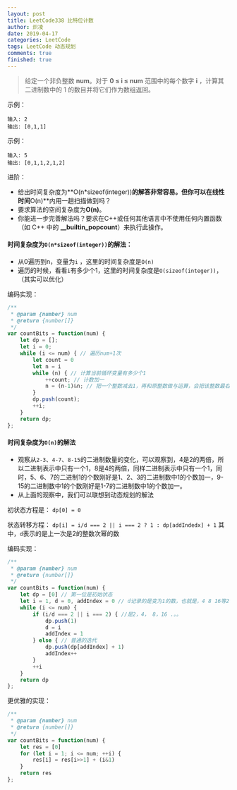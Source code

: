 ```yaml
---
layout: post
title: LeetCode338 比特位计数
author: 炽凌
date: 2019-04-17
categories: LeetCode
tags: LeetCode 动态规划
comments: true
finished: true
---
```

>给定一个非负整数 **num**。对于 **0 ≤ i ≤ num** 范围中的每个数字 **i** ，计算其二进制数中的 1 的数目并将它们作为数组返回。

示例：

```
输入: 2
输出: [0,1,1]
```

示例：

```
输入: 5
输出: [0,1,1,2,1,2]
```

进阶：

- 给出时间复杂度为**O(n\*sizeof(integer))**的解答非常容易。但你可以在线性时间**O(n)**内用一趟扫描做到吗？
- 要求算法的空间复杂度为**O(n)**。
- 你能进一步完善解法吗？要求在C++或任何其他语言中不使用任何内置函数（如 C++ 中的 **__builtin_popcount**）来执行此操作。

#### 时间复杂度为`O(n*sizeof(integer))`的解法：

- 从0遍历到n，变量为`i`  ，这里的时间复杂度是`O(n)`
- 遍历的时候，看看`i`有多少个1，这里的时间复杂度是`O(sizeof(integer))`，（其实可以优化）

编码实现：

```js
/**
 * @param {number} num
 * @return {number[]}
 */
var countBits = function(num) {
    let dp = [];
    let i = 0;
    while (i <= num) { // 遍历num+1次
        let count = 0
        let n = i
        while (n) { // 计算当前循环变量有多少个1
        	++count; // 计数加一
            n = (n-1)&n; // 把一个整数减去1，再和原整数做与运算，会把该整数最右边一个1变成0，一个整数的二进制表示仲有多少个1，就可以进行多少次这样的操作
        }
        dp.push(count);
        ++i;
    }
    return dp;
};
```

#### 时间复杂度为`O(n)`的解法

- 观察从`2-3`、`4-7`、`8-15`的二进制数量的变化，可以观察到，4是2的两倍，所以二进制表示中只有一个1，8是4的两倍，同样二进制表示中只有一个1，同时，5、6、7的二进制1的个数刚好是1、2、3的二进制数中1的个数加一，9-15的二进制数中1的个数刚好是1-7的二进制数中1的个数加一。
- 从上面的观察中，我们可以联想到动态规划的解法

初状态方程是： `dp[0] = 0`

状态转移方程： `dp[i] = i/d === 2 || i === 2 ? 1 : dp[addIndedx] + 1`  其中，`d`表示的是上一次是2的整数次幂的数

编码实现：

```js
/**
 * @param {number} num
 * @return {number[]}
 */
var countBits = function(num) {
    let dp = [0] // 第一位是初始状态
    let i = 1, d = 0, addIndex = 0 // d记录的是变为1的数，也就是，4 8 16等2的幂次数，addIndex是从前面加的顺序数
    while (i <= num) {
        if (i/d === 2 || i === 2) { //是2，4， 8，16 .。。
            dp.push(1)
            d = i
            addIndex = 1
        } else { // 普通的迭代
            dp.push(dp[addIndex] + 1)
            addIndex++
        }
        ++i
    }
    return dp
};
```

更优雅的实现：

```js
/**
 * @param {number} num
 * @return {number[]}
 */
var countBits = function(num) {
    let res = [0]
    for (let i = 1; i <= num; ++i) {
        res[i] = res[i>>1] + (i&1)
    }
    return res
};
```

